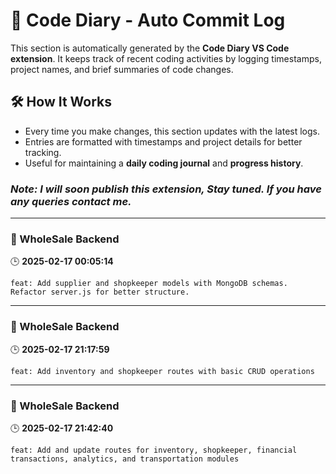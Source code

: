 # 📜 Code Diary - Auto Commit Log  

This section is automatically generated by the **Code Diary VS Code extension**. It keeps track of recent coding activities by logging timestamps, project names, and brief summaries of code changes.  

## 🛠 How It Works  
- Every time you make changes, this section updates with the latest logs.  
- Entries are formatted with timestamps and project details for better tracking.  
- Useful for maintaining a **daily coding journal** and **progress history**.
### *Note: I will soon publish this extension, Stay tuned. If you have any queries contact me.*

---

### **📌 WholeSale Backend**
🕒 **2025-02-17 00:05:14**

```
feat: Add supplier and shopkeeper models with MongoDB schemas. Refactor server.js for better structure.
```


---

### **📌 WholeSale Backend**
🕒 **2025-02-17 21:17:59**

```
feat: Add inventory and shopkeeper routes with basic CRUD operations
```


---

### **📌 WholeSale Backend**
🕒 **2025-02-17 21:42:40**

```
feat: Add and update routes for inventory, shopkeeper, financial transactions, analytics, and transportation modules
```

